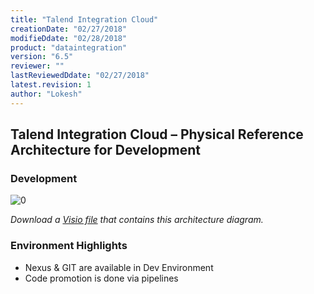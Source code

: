 ```yaml
---
title: "Talend Integration Cloud"
creationDate: "02/27/2018"
modifieDdate: "02/28/2018"
product: "dataintegration"
version: "6.5"
reviewer: ""
lastReviewedDdate: "02/27/2018"
latest.revision: 1
author: "Lokesh"
---
```

## Talend Integration Cloud – Physical Reference Architecture for Development

### Development
![[0]][0]

*Download a [Visio file][tc-Architecture-6.5-Dev] that contains this architecture diagram.*

### Environment Highlights

- Nexus & GIT are available in Dev Environment
- Code promotion is done via pipelines

<!-- links -->
[0]: ./../../../../resources/images/talend-cloud/tc-dev.png "Talend Integration Cloud for Development"
[tc-Architecture-6.5-Dev]: ./../../../../resources/visio/tc-architecture/talend-cloud-physical-architecture-6.5.vsdx
